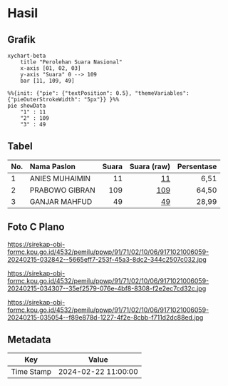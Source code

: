 # Hasil

## Grafik

```mermaid
xychart-beta
    title "Perolehan Suara Nasional"
    x-axis [01, 02, 03]
    y-axis "Suara" 0 --> 109
    bar [11, 109, 49]
```

```mermaid
%%{init: {"pie": {"textPosition": 0.5}, "themeVariables": {"pieOuterStrokeWidth": "5px"}} }%%
pie showData
    "1" : 11
    "2" : 109
    "3" : 49
```

## Tabel

| No. | Nama Paslon    | Suara | Suara (raw) | Persentase |
|:--- |:-------------- | -----:| -----------:| ----------:|
| 1   | ANIES MUHAIMIN | 11    | [11][p-1]   | 6,51       |
| 2   | PRABOWO GIBRAN | 109   | [109][p-2]  | 64,50      |
| 3   | GANJAR MAHFUD  | 49    | [49][p-3]   | 28,99      |


[p-1]: https://github.com/gigit-pemilu/pemilu-2024/blob/main/pilpres/hitung-suara/sub/91-papua/sub/71-kota-jayapura/sub/02-jayapura-selatan/sub/1006-hamadi/sub/059-tps/sub/paslon-1.txt
[p-2]: https://github.com/gigit-pemilu/pemilu-2024/blob/main/pilpres/hitung-suara/sub/91-papua/sub/71-kota-jayapura/sub/02-jayapura-selatan/sub/1006-hamadi/sub/059-tps/sub/paslon-2.txt
[p-3]: https://github.com/gigit-pemilu/pemilu-2024/blob/main/pilpres/hitung-suara/sub/91-papua/sub/71-kota-jayapura/sub/02-jayapura-selatan/sub/1006-hamadi/sub/059-tps/sub/paslon-3.txt

## Foto C Plano

https://sirekap-obj-formc.kpu.go.id/4532/pemilu/ppwp/91/71/02/10/06/9171021006059-20240215-032842--5665eff7-253f-45a3-8dc2-344c2507c032.jpg

https://sirekap-obj-formc.kpu.go.id/4532/pemilu/ppwp/91/71/02/10/06/9171021006059-20240215-034307--35ef2579-076e-4bf8-8308-f2e2ec7cd32c.jpg

https://sirekap-obj-formc.kpu.go.id/4532/pemilu/ppwp/91/71/02/10/06/9171021006059-20240215-035054--f89e878d-1227-4f2e-8cbb-f711d2dc88ed.jpg


## Metadata

| Key        | Value               |
| ---------- | ------------------- |
| Time Stamp | 2024-02-22 11:00:00 |



